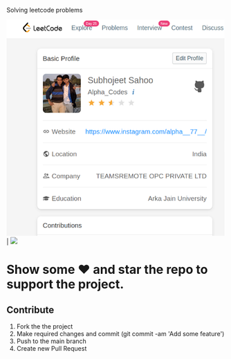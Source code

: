Solving leetcode problems

<img src="my_leetcode1.png" height="500em" /> | <img src="my_leetcode2png" height="500em" />


# Show some :heart: and star the repo to support the project.

## Contribute
1. Fork the the project
2. Make required changes and commit (git commit -am 'Add some feature')
3. Push to the main branch
4. Create new Pull Request
